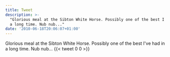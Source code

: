 ```yaml
---
title: Tweet
description: >-
  "Glorious meal at the Sibton White Horse. Possibly one of the best I've had in
  a long time. Nub nub..."
date: '2010-06-18T20:06:07+01:00'
---
```

Glorious meal at the Sibton White Horse. Possibly one of the best I've had in a long time. Nub nub...
      {{< tweet 0 0 >}}
    
